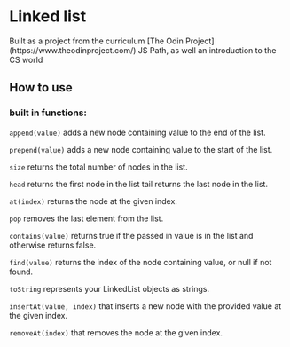 # Linked list

<p> Built as a project from the curriculum [The Odin Project](https://www.theodinproject.com/) JS Path, as well an introduction to the CS world</p>

## How to use

### built in functions:

<code>append(value)</code> adds a new node containing value to the end of the list.

<code>prepend(value)</code> adds a new node containing value to the start of the list.

<code>size</code> returns the total number of nodes in the list.

<code>head</code> returns the first node in the list
tail returns the last node in the list.

<code>at(index)</code> returns the node at the given index.

<code>pop</code> removes the last element from the list.

<code>contains(value)</code> returns true if the passed in value is in the list and otherwise returns false.

<code>find(value)</code> returns the index of the node containing value, or null if not found.

<code>toString</code> represents your LinkedList objects as strings.

<code>insertAt(value, index)</code> that inserts a new node with the provided value at the given index.

<code>removeAt(index)</code> that removes the node at the given index.
